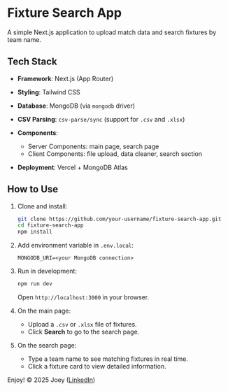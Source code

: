 # Fixture Search App

A simple Next.js application to upload match data and search fixtures by team name.

## Tech Stack

- **Framework**: Next.js (App Router)
- **Styling**: Tailwind CSS
- **Database**: MongoDB (via `mongodb` driver)
- **CSV Parsing**: `csv-parse/sync` (support for `.csv` and `.xlsx`)
- **Components**:

  - Server Components: main page, search page
  - Client Components: file upload, data cleaner, search section

- **Deployment**: Vercel + MongoDB Atlas

## How to Use

1. Clone and install:

   ```bash
   git clone https://github.com/your-username/fixture-search-app.git
   cd fixture-search-app
   npm install
   ```

2. Add environment variable in `.env.local`:

   ```env
   MONGODB_URI=<your MongoDB connection>
   ```

3. Run in development:

   ```bash
   npm run dev
   ```

   Open `http://localhost:3000` in your browser.

4. On the main page:

   - Upload a `.csv` or `.xlsx` file of fixtures.
   - Click **Search** to go to the search page.

5. On the search page:

   - Type a team name to see matching fixtures in real time.
   - Click a fixture card to view detailed information.

Enjoy!
© 2025 Joey ([LinkedIn](https://www.linkedin.com/in/joey-zhuyun-chen/))
